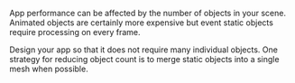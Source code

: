 App performance can be affected by the number of objects in your scene.
Animated objects are certainly more expensive but event static objects require processing on every frame.

Design your app so that it does not require many individual objects.
One strategy for reducing object count is to merge static objects into a single mesh when possible.
